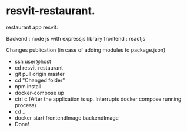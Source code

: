 # resvit-restaurant.

restaurant app resvit.

Backend : node js with expressjs library 
frontend : reactjs 

Changes publication (in case of adding modules to package.json)

* ssh user@host
* cd resvit-restaurant
* git pull origin master
* cd "Changed folder"
* npm install
* docker-compose up
* ctrl c (After the application is up. Interrupts docker compose running process)
* cd ..
* docker start frontendImage backendImage
* Done!
